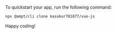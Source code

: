 To quickstart your app, run the following command: 

```bash
npx @ampt/cli clone kasukur781877/vue-js
```

Happy coding!